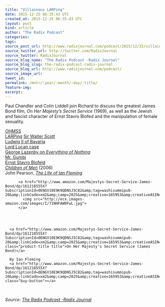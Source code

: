 ```yaml
---
title: "Villainous LARPing"
date: 2015-12-25 06:35:43 UTC
created_at: 2015-12-25 06:35:43 UTC
layout: post
kind: article
author: "The Radix Podcast"
categories: 
tags: 
source_post_url: http://www.radixjournal.com/podcast/2015/12/25/villainous-larp
source_twitter_url: http://twitter.com/RadixJournal
source_twitter: RadixJournal
source_blog_name: "The Radix Podcast -Radix Journal"
source_blog_slug: the-radix-podcast-radix-journal
source_blog_url: http://www.radixjournal.com/podcast/
source_image_url: 
tweet_id:
permalink: /mntr/:year/:month/:day/:title/
feature-img: 
excerpt:
---
```

<p>Paul Chandler and Colin Liddell join Richard to discuss the greatest James Bond film, <em>On Her Majesty’s Secret Service</em> (1969), as well as the Jewish and fascist character of Ernst Stavro Blofed and the manipulation of female sexuality.</p><p><em><a href="https://en.wikipedia.org/wiki/On_Her_Majesty%27s_Secret_Service_(film)">OHMSS</a></em> <br>
<a href="https://en.wikipedia.org/wiki/Live_action_role-playing_game">LARPing</a>
<a href="https://en.wikipedia.org/wiki/Walter_Scott">Sir Walter Scott</a> <br>
<a href="https://en.wikipedia.org/wiki/Ludwig_II_of_Bavaria">Ludwig II of Bavaria</a> <br>
<a href="https://en.wikipedia.org/wiki/John_Bingham,_7th_Earl_of_Lucan">Lord Lucan case</a> <br>
<a href="https://youtu.be/1hxccV7oUzg?t=4m12s">George Lazenby on <em>Everything of Nothing</em></a> <br>
<a href="https://www.youtube.com/watch?v=ATmWeEvW-Ec">Mr. Gumbi</a> <br>
<a href="https://en.wikipedia.org/wiki/Ernst_Stavro_Blofeld">Ernst Stavro Blofeld</a> <br>
<em><a href="https://en.wikipedia.org/wiki/Children_of_Men">Children of Men</a></em> (2006) <br>
John Pearson, <em><a href="http://www.amazon.com/exec/obidos/ASIN/1448208068/washisummipub-20">The Life of Ian Fleming</a></em>  </p>



  

    
        
          <a href="http://www.amazon.com/Majestys-Secret-Service-James-Bond/dp/161218555X?SubscriptionId=0ENGV10E9K9QDNSJ5C82&amp;tag=washisummipub-20&amp;linkCode=xm2&amp;camp=2025&amp;creative=165953&amp;creativeASIN=161218555X">
            <img src="http://ecx.images-amazon.com/images/I/71NHFAW0FwL.jpg">
          </a>
        
    

    
      <a href="http://www.amazon.com/Majestys-Secret-Service-James-Bond/dp/161218555X?SubscriptionId=0ENGV10E9K9QDNSJ5C82&amp;tag=washisummipub-20&amp;linkCode=xm2&amp;camp=2025&amp;creative=165953&amp;creativeASIN=161218555X" class="product-title title">On Her Majesty's Secret Service (James Bond)</a>
      
      By Ian Fleming
      <a href="http://www.amazon.com/Majestys-Secret-Service-James-Bond/dp/161218555X?SubscriptionId=0ENGV10E9K9QDNSJ5C82&amp;tag=washisummipub-20&amp;linkCode=xm2&amp;camp=2025&amp;creative=165953&amp;creativeASIN=161218555X" class="buy-button"></a>

    

  

 <div class="">
    <i>Source: <a href="http://www.radixjournal.com/podcast/">The Radix Podcast -Radix Journal</a></i>
</div>
